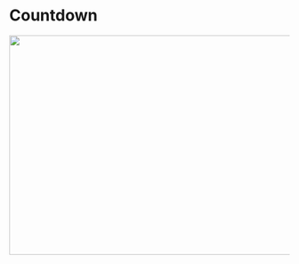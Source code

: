 # Countdown
<div align="center">
<img width="1000px" height="395px" src="https://github.com/himeshx/countdown/blob/main/Readme%20Resources/countdown.gif"/>
</div>

